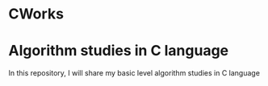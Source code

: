 # CWorks
# Algorithm studies in C language
In this repository, I will share my basic level algorithm studies in C language
